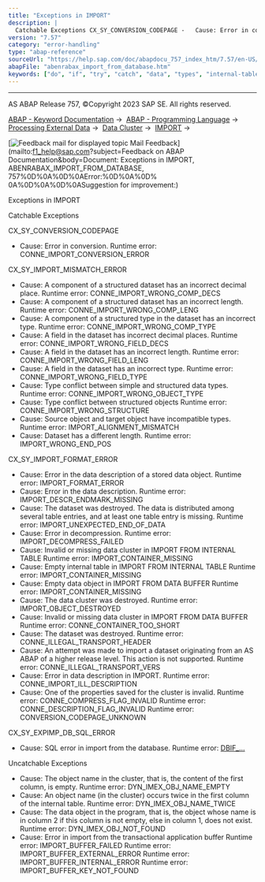 ```yaml
---
title: "Exceptions in IMPORT"
description: |
  Catchable Exceptions CX_SY_CONVERSION_CODEPAGE -   Cause: Error in conversion. Runtime error: CONNE_IMPORT_CONVERSION_ERROR CX_SY_IMPORT_MISMATCH_ERROR -   Cause: A component of a structured dataset has an incorrect decimal place. Runtime error: CONNE_IMPORT_WRONG_COMP_DECS -   Cause:
version: "7.57"
category: "error-handling"
type: "abap-reference"
sourceUrl: "https://help.sap.com/doc/abapdocu_757_index_htm/7.57/en-US/abenrabax_import_from_database.htm"
abapFile: "abenrabax_import_from_database.htm"
keywords: ["do", "if", "try", "catch", "data", "types", "internal-table", "abenrabax", "import", "from", "database"]
---
```


* * *

AS ABAP Release 757, ©Copyright 2023 SAP SE. All rights reserved.

[ABAP - Keyword Documentation](https://help.sap.com/doc/abapdocu_757_index_htm/7.57/en-US/abenabap.htm) →  [ABAP - Programming Language](https://help.sap.com/doc/abapdocu_757_index_htm/7.57/en-US/abenabap_reference.htm) →  [Processing External Data](https://help.sap.com/doc/abapdocu_757_index_htm/7.57/en-US/abenabap_language_external_data.htm) →  [Data Cluster](https://help.sap.com/doc/abapdocu_757_index_htm/7.57/en-US/abendata_cluster.htm) →  [IMPORT](https://help.sap.com/doc/abapdocu_757_index_htm/7.57/en-US/abapimport_data_cluster.htm) → 

 [![](Mail.gif?object=Mail.gif&sap-language=EN "Feedback mail for displayed topic") Mail Feedback](mailto:f1_help@sap.com?subject=Feedback on ABAP Documentation&body=Document: Exceptions in IMPORT, ABENRABAX_IMPORT_FROM_DATABASE, 757%0D%0A%0D%0AError:%0D%0A%0D%
0A%0D%0A%0D%0ASuggestion for improvement:)

Exceptions in IMPORT

Catchable Exceptions

CX\_SY\_CONVERSION\_CODEPAGE

-   Cause: Error in conversion.
    Runtime error: CONNE\_IMPORT\_CONVERSION\_ERROR

CX\_SY\_IMPORT\_MISMATCH\_ERROR

-   Cause: A component of a structured dataset has an incorrect decimal place.
    Runtime error: CONNE\_IMPORT\_WRONG\_COMP\_DECS
-   Cause: A component of a structured dataset has an incorrect length.
    Runtime error: CONNE\_IMPORT\_WRONG\_COMP\_LENG
-   Cause: A component of a structured type in the dataset has an incorrect type.
    Runtime error: CONNE\_IMPORT\_WRONG\_COMP\_TYPE
-   Cause: A field in the dataset has incorrect decimal places.
    Runtime error: CONNE\_IMPORT\_WRONG\_FIELD\_DECS
-   Cause: A field in the dataset has an incorrect length.
    Runtime error: CONNE\_IMPORT\_WRONG\_FIELD\_LENG
-   Cause: A field in the dataset has an incorrect type.
    Runtime error: CONNE\_IMPORT\_WRONG\_FIELD\_TYPE
-   Cause: Type conflict between simple and structured data types.
    Runtime error: CONNE\_IMPORT\_WRONG\_OBJECT\_TYPE
-   Cause: Type conflict between structured objects
    Runtime error: CONNE\_IMPORT\_WRONG\_STRUCTURE
-   Cause: Source object and target object have incompatible types.
    Runtime error: IMPORT\_ALIGNMENT\_MISMATCH
-   Cause: Dataset has a different length.
    Runtime error: IMPORT\_WRONG\_END\_POS

CX\_SY\_IMPORT\_FORMAT\_ERROR

-   Cause: Error in the data description of a stored data object.
    Runtime error: IMPORT\_FORMAT\_ERROR
-   Cause: Error in the data description.
    Runtime error: IMPORT\_DESCR\_ENDMARK\_MISSING
-   Cause: The dataset was destroyed. The data is distributed among several table entries, and at least one table entry is missing.
    Runtime error: IMPORT\_UNEXPECTED\_END\_OF\_DATA
-   Cause: Error in decompression.
    Runtime error: IMPORT\_DECOMPRESS\_FAILED
-   Cause: Invalid or missing data cluster in IMPORT FROM INTERNAL TABLE
    Runtime error: IMPORT\_CONTAINER\_MISSING
-   Cause: Empty internal table in IMPORT FROM INTERNAL TABLE
    Runtime error: IMPORT\_CONTAINER\_MISSING
-   Cause: Empty data object in IMPORT FROM DATA BUFFER
    Runtime error: IMPORT\_CONTAINER\_MISSING
-   Cause: The data cluster was destroyed.
    Runtime error: IMPORT\_OBJECT\_DESTROYED
-   Cause: Invalid or missing data cluster in IMPORT FROM DATA BUFFER
    Runtime error: CONNE\_CONTAINER\_TOO\_SHORT
-   Cause: The dataset was destroyed.
    Runtime error: CONNE\_ILLEGAL\_TRANSPORT\_HEADER
-   Cause: An attempt was made to import a dataset originating from an AS ABAP of a higher release level. This action is not supported.
    Runtime error: CONNE\_ILLEGAL\_TRANSPORT\_VERS
-   Cause: Error in data description in IMPORT.
    Runtime error: CONNE\_IMPORT\_ILL\_DESCRIPTION
-   Cause: One of the properties saved for the cluster is invalid.
    Runtime error: CONNE\_COMPRESS\_FLAG\_INVALID
    Runtime error: CONNE\_DESCRIPTION\_FLAG\_INVALID
    Runtime error: CONVERSION\_CODEPAGE\_UNKNOWN

CX\_SY\_EXPIMP\_DB\_SQL\_ERROR

-   Cause: SQL error in import from the database.
    Runtime error: [DBIF\_...](https://help.sap.com/doc/abapdocu_757_index_htm/7.57/en-US/abenabap_sql_exceptions.htm)

Uncatchable Exceptions

-   Cause: The object name in the cluster, that is, the content of the first column, is empty.
    Runtime error: DYN\_IMEX\_OBJ\_NAME\_EMPTY
-   Cause: An object name (in the cluster) occurs twice in the first column of the internal table.
    Runtime error: DYN\_IMEX\_OBJ\_NAME\_TWICE
-   Cause: The data object in the program, that is, the object whose name is in column 2 if this column is not empty, else in column 1, does not exist.
    Runtime error: DYN\_IMEX\_OBJ\_NOT\_FOUND
-   Cause: Error in import from the transactional application buffer
    Runtime error: IMPORT\_BUFFER\_FAILED
    Runtime error: IMPORT\_BUFFER\_EXTERNAL\_ERROR
    Runtime error: IMPORT\_BUFFER\_INTERNAL\_ERROR
    Runtime error: IMPORT\_BUFFER\_KEY\_NOT\_FOUND